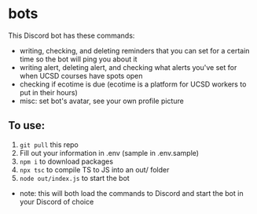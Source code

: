 # bots

This Discord bot has these commands:

- writing, checking, and deleting reminders that you can set for a certain time so the bot will ping you about it 
- writing alert, deleting alert, and checking what alerts you've set for when UCSD courses have spots open
- checking if ecotime is due (ecotime is a platform for UCSD workers to put in their hours) 
- misc: set bot's avatar, see your own profile picture

## To use:

1. `git pull` this repo 
2. Fill out your information in .env (sample in .env.sample)
3. `npm i` to download packages
4. `npx tsc` to compile TS to JS into an out/ folder
5. `node out/index.js` to start the bot 
- note: this will both load the commands to Discord and start the bot in your Discord of choice 

